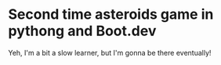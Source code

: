 # Second time asteroids game in pythong and Boot.dev

Yeh, I'm a bit a slow learner, but I'm gonna be there eventually!

